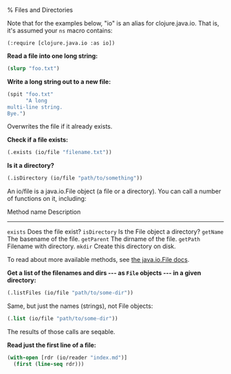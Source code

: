 % Files and Directories

Note that for the examples below, "io" is an alias for
clojure.java.io. That is, it's assumed your `ns` macro contains:

    (:require [clojure.java.io :as io])

**Read a file into one long string:**

```clojure
(slurp "foo.txt")
```

**Write a long string out to a new file:**

```clojure
(spit "foo.txt"
      "A long
multi-line string.
Bye.")
```

Overwrites the file if it already exists.

**Check if a file exists:**

```clojure
(.exists (io/file "filename.txt"))
```

**Is it a directory?**

```clojure
(.isDirectory (io/file "path/to/something"))
```

An io/file is a java.io.File object (a file or a directory). You can
call a number of functions on it, including:

Method name     Description
--------------  ---------------------------------
`exists`        Does the file exist?
`isDirectory`   Is the File object a directory?
`getName`       The basename of the file.
`getParent`     The dirname of the file.
`getPath`       Filename with directory.
`mkdir`         Create this directory on disk.

To read about more available methods, see [the java.io.File
docs](http://docs.oracle.com/javase/7/docs/api/java/io/File.html).

**Get a list of the filenames and dirs --- as `File` objects --- in a
given directory:**

```clojure
(.listFiles (io/file "path/to/some-dir"))
```

Same, but just the names (strings), not File objects:

```clojure
(.list (io/file "path/to/some-dir"))
```

The results of those calls are seqable.

**Read just the first line of a file:**

```clojure
(with-open [rdr (io/reader "index.md")]
  (first (line-seq rdr)))
```

